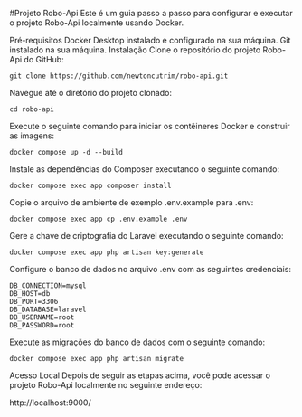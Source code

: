 
#Projeto Robo-Api
Este é um guia passo a passo para configurar e executar o projeto Robo-Api localmente usando Docker.

Pré-requisitos
Docker Desktop instalado e configurado na sua máquina.
Git instalado na sua máquina.
Instalação
Clone o repositório do projeto Robo-Api do GitHub:

```
git clone https://github.com/newtoncutrim/robo-api.git
```
Navegue até o diretório do projeto clonado:
```
cd robo-api
```
Execute o seguinte comando para iniciar os contêineres Docker e construir as imagens:
```
docker compose up -d --build
```
Instale as dependências do Composer executando o seguinte comando:
```
docker compose exec app composer install
```
Copie o arquivo de ambiente de exemplo .env.example para .env:
```
docker compose exec app cp .env.example .env
```
Gere a chave de criptografia do Laravel executando o seguinte comando:
```
docker compose exec app php artisan key:generate
```
Configure o banco de dados no arquivo .env com as seguintes credenciais:
```
DB_CONNECTION=mysql
DB_HOST=db
DB_PORT=3306
DB_DATABASE=laravel
DB_USERNAME=root
DB_PASSWORD=root
```
Execute as migrações do banco de dados com o seguinte comando:
```
docker compose exec app php artisan migrate
```
Acesso Local
Depois de seguir as etapas acima, você pode acessar o projeto Robo-Api localmente no seguinte endereço:

http://localhost:9000/
